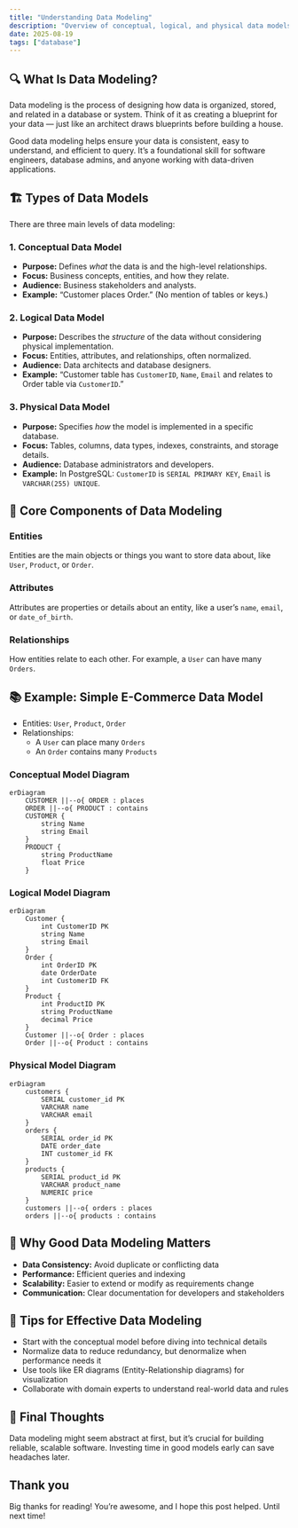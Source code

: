 ```yaml
---
title: "Understanding Data Modeling"
description: "Overview of conceptual, logical, and physical data models with examples and diagrams to guide database design from abstract ideas to implementation."
date: 2025-08-19
tags: ["database"]
---
```


## 🔍 What Is Data Modeling?

Data modeling is the process of designing how data is organized, stored, and related in a database or system. Think of it as creating a blueprint for your data — just like an architect draws blueprints before building a house.

Good data modeling helps ensure your data is consistent, easy to understand, and efficient to query. It’s a foundational skill for software engineers, database admins, and anyone working with data-driven applications.

## 🏗️ Types of Data Models

There are three main levels of data modeling:

### 1. Conceptual Data Model

- **Purpose:** Defines *what* the data is and the high-level relationships.  
- **Focus:** Business concepts, entities, and how they relate.  
- **Audience:** Business stakeholders and analysts.  
- **Example:** “Customer places Order.” (No mention of tables or keys.)

### 2. Logical Data Model

- **Purpose:** Describes the *structure* of the data without considering physical implementation.  
- **Focus:** Entities, attributes, and relationships, often normalized.  
- **Audience:** Data architects and database designers.  
- **Example:** “Customer table has `CustomerID`, `Name`, `Email` and relates to Order table via `CustomerID`.”

### 3. Physical Data Model

- **Purpose:** Specifies *how* the model is implemented in a specific database.  
- **Focus:** Tables, columns, data types, indexes, constraints, and storage details.  
- **Audience:** Database administrators and developers.  
- **Example:** In PostgreSQL: `CustomerID` is `SERIAL PRIMARY KEY`, `Email` is `VARCHAR(255) UNIQUE`.

## 🧩 Core Components of Data Modeling

### Entities

Entities are the main objects or things you want to store data about, like `User`, `Product`, or `Order`.

### Attributes

Attributes are properties or details about an entity, like a user’s `name`, `email`, or `date_of_birth`.

### Relationships

How entities relate to each other. For example, a `User` can have many `Orders`.

## 📚 Example: Simple E-Commerce Data Model

- Entities: `User`, `Product`, `Order`  
- Relationships:  
  - A `User` can place many `Orders`  
  - An `Order` contains many `Products`

### Conceptual Model Diagram

```mermaid
erDiagram
    CUSTOMER ||--o{ ORDER : places
    ORDER ||--o{ PRODUCT : contains
    CUSTOMER {
        string Name
        string Email
    }
    PRODUCT {
        string ProductName
        float Price
    }

```

### Logical Model Diagram

```mermaid
erDiagram
    Customer {
        int CustomerID PK
        string Name
        string Email
    }
    Order {
        int OrderID PK
        date OrderDate
        int CustomerID FK
    }
    Product {
        int ProductID PK
        string ProductName
        decimal Price
    }
    Customer ||--o{ Order : places
    Order ||--o{ Product : contains
```

### Physical Model Diagram

```mermaid
erDiagram
    customers {
        SERIAL customer_id PK
        VARCHAR name
        VARCHAR email
    }
    orders {
        SERIAL order_id PK
        DATE order_date
        INT customer_id FK
    }
    products {
        SERIAL product_id PK
        VARCHAR product_name
        NUMERIC price
    }
    customers ||--o{ orders : places
    orders ||--o{ products : contains
```

## 🎯 Why Good Data Modeling Matters

- **Data Consistency:** Avoid duplicate or conflicting data  
- **Performance:** Efficient queries and indexing  
- **Scalability:** Easier to extend or modify as requirements change  
- **Communication:** Clear documentation for developers and stakeholders

## 🔧 Tips for Effective Data Modeling

- Start with the conceptual model before diving into technical details  
- Normalize data to reduce redundancy, but denormalize when performance needs it  
- Use tools like ER diagrams (Entity-Relationship diagrams) for visualization  
- Collaborate with domain experts to understand real-world data and rules

## 🎯 Final Thoughts

Data modeling might seem abstract at first, but it’s crucial for building reliable, scalable software. Investing time in good models early can save headaches later.

## Thank you

Big thanks for reading! You’re awesome, and I hope this post helped. Until next time!
